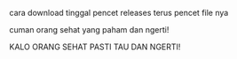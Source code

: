 cara download tinggal pencet releases terus pencet file nya 

cuman orang sehat yang  paham dan ngerti!

KALO ORANG SEHAT PASTI TAU DAN NGERTI!

